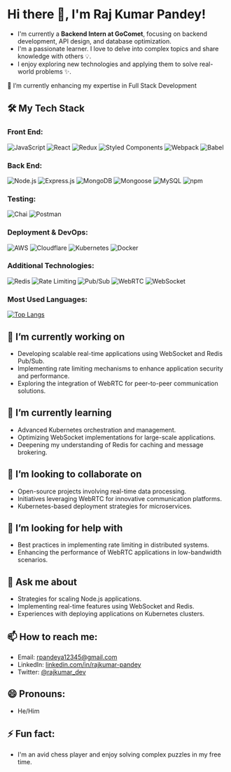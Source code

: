 # Hi there 👋, I'm Raj Kumar Pandey!

- I'm currently a **Backend Intern at GoComet**, focusing on backend development, API design, and database optimization.
- I'm a passionate learner. I love to delve into complex topics and share knowledge with others 💡.
- I enjoy exploring new technologies and applying them to solve real-world problems ✨.

🌱 I’m currently enhancing my expertise in Full Stack Development

## 🛠 My Tech Stack

### **Front End:**
![JavaScript](https://img.shields.io/badge/JavaScript-%23323330.svg?style=flat-square&logo=javascript&logoColor=%23F7DF1E)
![React](https://img.shields.io/badge/React-%2320232a.svg?style=flat-square&logo=react&logoColor=%2361DAFB)
![Redux](https://img.shields.io/badge/Redux-%23593d88.svg?style=flat-square&logo=redux&logoColor=white)
![Styled Components](https://img.shields.io/badge/Styled--Components-%23DB7093.svg?style=flat-square&logo=styled-components&logoColor=white)
![Webpack](https://img.shields.io/badge/Webpack-%238DD6F9.svg?style=flat-square&logo=webpack&logoColor=black)
![Babel](https://img.shields.io/badge/Babel-%23F9DC3E.svg?style=flat-square&logo=babel&logoColor=black)

### **Back End:**
![Node.js](https://img.shields.io/badge/Node.js-%2343853D.svg?style=flat-square&logo=node.js&logoColor=white)
![Express.js](https://img.shields.io/badge/Express.js-%23404d59.svg?style=flat-square&logo=express&logoColor=%2361DAFB)
![MongoDB](https://img.shields.io/badge/MongoDB-%234ea94b.svg?style=flat-square&logo=mongodb&logoColor=white)
![Mongoose](https://img.shields.io/badge/Mongoose-%23880000.svg?style=flat-square&logo=mongoose&logoColor=white)
![MySQL](https://img.shields.io/badge/MySQL-%2300f.svg?style=flat-square&logo=mysql&logoColor=white)
![npm](https://img.shields.io/badge/npm-%23CB3837.svg?style=flat-square&logo=npm&logoColor=white)

### **Testing:**
![Chai](https://img.shields.io/badge/Chai-%23A30701.svg?style=flat-square&logo=chai&logoColor=white)
![Postman](https://img.shields.io/badge/Postman-%23FF6C37.svg?style=flat-square&logo=postman&logoColor=white)

### **Deployment & DevOps:**
![AWS](https://img.shields.io/badge/Amazon%20AWS-%23FF9900.svg?style=flat-square&logo=amazon-aws&logoColor=white)
![Cloudflare](https://img.shields.io/badge/Cloudflare-%23F38020.svg?style=flat-square&logo=cloudflare&logoColor=white)
![Kubernetes](https://img.shields.io/badge/Kubernetes-%23326ce5.svg?style=flat-square&logo=kubernetes&logoColor=white)
![Docker](https://img.shields.io/badge/Docker-%232496ED.svg?style=flat-square&logo=docker&logoColor=white)

### **Additional Technologies:**
![Redis](https://img.shields.io/badge/Redis-%23DC382D.svg?style=flat-square&logo=redis&logoColor=white)
![Rate Limiting](https://img.shields.io/badge/Rate%20Limiting-%2300A98F.svg?style=flat-square&logo=none&logoColor=white)
![Pub/Sub](https://img.shields.io/badge/Pub/Sub-%23D00000.svg?style=flat-square&logo=none&logoColor=white)
![WebRTC](https://img.shields.io/badge/WebRTC-%2345A1FF.svg?style=flat-square&logo=webrtc&logoColor=white)
![WebSocket](https://img.shields.io/badge/WebSocket-%2300B4D8.svg?style=flat-square&logo=websocket&logoColor=white)

### **Most Used Languages:**
[![Top Langs](https://github-readme-stats.vercel.app/api/top-langs/?username=Rajkumar-001&layout=donut-vertical)](https://github.com/Rajkumar-001/github-readme-stats)


## 🔭 I’m currently working on
- Developing scalable real-time applications using WebSocket and Redis Pub/Sub.
- Implementing rate limiting mechanisms to enhance application security and performance.
- Exploring the integration of WebRTC for peer-to-peer communication solutions.

## 🌱 I’m currently learning
- Advanced Kubernetes orchestration and management.
- Optimizing WebSocket implementations for large-scale applications.
- Deepening my understanding of Redis for caching and message brokering.

## 👯 I’m looking to collaborate on
- Open-source projects involving real-time data processing.
- Initiatives leveraging WebRTC for innovative communication platforms.
- Kubernetes-based deployment strategies for microservices.

## 🤔 I’m looking for help with
- Best practices in implementing rate limiting in distributed systems.
- Enhancing the performance of WebRTC applications in low-bandwidth scenarios.

## 💬 Ask me about
- Strategies for scaling Node.js applications.
- Implementing real-time features using WebSocket and Redis.
- Experiences with deploying applications on Kubernetes clusters.

## 📫 How to reach me:
- Email: [rpandeya12345@gmail.com](mailto:rpandeya12345@gmail.com)
- LinkedIn: [linkedin.com/in/rajkumar-pandey](https://www.linkedin.com/in/raj-kumar-pandey001/)
- Twitter: [@rajkumar_dev](https://twitter.com/rajkumar_dev)

## 😄 Pronouns:
- He/Him

## ⚡ Fun fact:
- I'm an avid chess player and enjoy solving complex puzzles in my free time.

